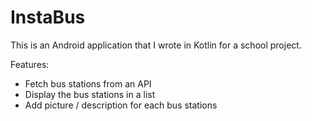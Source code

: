 # InstaBus
This is an Android application that I wrote in Kotlin for a school project.  

Features:
- Fetch bus stations from an API
- Display the bus stations in a list
- Add picture / description for each bus stations